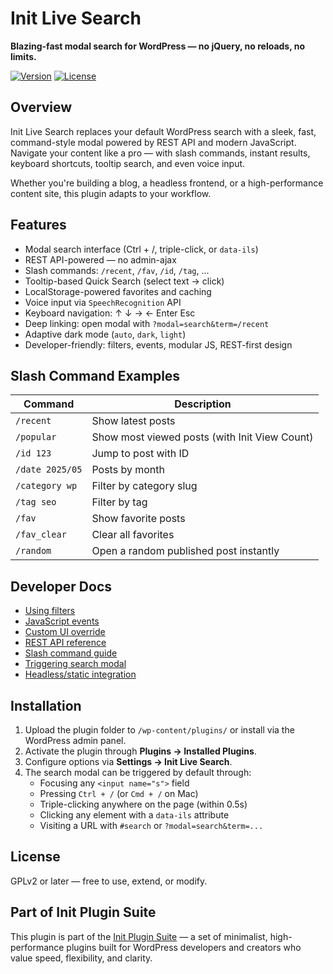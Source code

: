 # Init Live Search

**Blazing-fast modal search for WordPress — no jQuery, no reloads, no limits.**

[![Version](https://img.shields.io/badge/stable-v1.5.0-blue.svg)](https://wordpress.org/plugins/init-live-search/)
[![License](https://img.shields.io/badge/license-GPLv2-blue.svg)](https://www.gnu.org/licenses/gpl-2.0.html)

## Overview

Init Live Search replaces your default WordPress search with a sleek, fast, command-style modal powered by REST API and modern JavaScript. Navigate your content like a pro — with slash commands, instant results, keyboard shortcuts, tooltip search, and even voice input.

Whether you're building a blog, a headless frontend, or a high-performance content site, this plugin adapts to your workflow.

## Features

- Modal search interface (Ctrl + /, triple-click, or `data-ils`)
- REST API-powered — no admin-ajax
- Slash commands: `/recent`, `/fav`, `/id`, `/tag`, ...
- Tooltip-based Quick Search (select text → click)
- LocalStorage-powered favorites and caching
- Voice input via `SpeechRecognition` API
- Keyboard navigation: ↑ ↓ → ← Enter Esc
- Deep linking: open modal with `?modal=search&term=/recent`
- Adaptive dark mode (`auto`, `dark`, `light`)
- Developer-friendly: filters, events, modular JS, REST-first design

## Slash Command Examples

| Command         | Description                                  |
|-----------------|----------------------------------------------|
| `/recent`       | Show latest posts                            |
| `/popular`      | Show most viewed posts (with Init View Count)|
| `/id 123`       | Jump to post with ID                         |
| `/date 2025/05` | Posts by month                               |
| `/category wp`  | Filter by category slug                      |
| `/tag seo`      | Filter by tag                                |
| `/fav`          | Show favorite posts                          |
| `/fav_clear`    | Clear all favorites                          |
| `/random`       | Open a random published post instantly       |

## Developer Docs

- [Using filters](https://inithtml.com/wordpress/huong-dan-su-dung-cac-filter-trong-init-live-search/)
- [JavaScript events](https://inithtml.com/html-css/huong-dan-su-dung-su-kien-javascript-ils-trong-init-live-search/)
- [Custom UI override](https://inithtml.com/html-css/huong-dan-tuy-chinh-giao-dien-init-live-search-khi-tat-css-mac-dinh/)
- [REST API reference](https://inithtml.com/wordpress/danh-sach-endpoint-rest-api-trong-init-live-search/)
- [Slash command guide](https://inithtml.com/wordpress/huong-dan-su-dung-slash-command-trong-init-live-search/)
- [Triggering search modal](https://inithtml.com/html-css/toan-tap-cac-cach-mo-init-live-search-modal-bang-javascript/)
- [Headless/static integration](https://inithtml.com/wordpress/tich-hop-init-live-search-voi-headless-wordpress-hoac-static-site-nhu-the-nao/)

## Installation

1. Upload the plugin folder to `/wp-content/plugins/` or install via the WordPress admin panel.
2. Activate the plugin through **Plugins → Installed Plugins**.
3. Configure options via **Settings → Init Live Search**.
4. The search modal can be triggered by default through:
   - Focusing any `<input name="s">` field
   - Pressing `Ctrl + /` (or `Cmd + /` on Mac)
   - Triple-clicking anywhere on the page (within 0.5s)
   - Clicking any element with a `data-ils` attribute
   - Visiting a URL with `#search` or `?modal=search&term=...`

## License

GPLv2 or later — free to use, extend, or modify.

## Part of Init Plugin Suite

This plugin is part of the [Init Plugin Suite](https://inithtml.com/init-plugin-suite-bo-plugin-wordpress-toi-gian-manh-me-mien-phi/) — a set of minimalist, high-performance plugins built for WordPress developers and creators who value speed, flexibility, and clarity.
